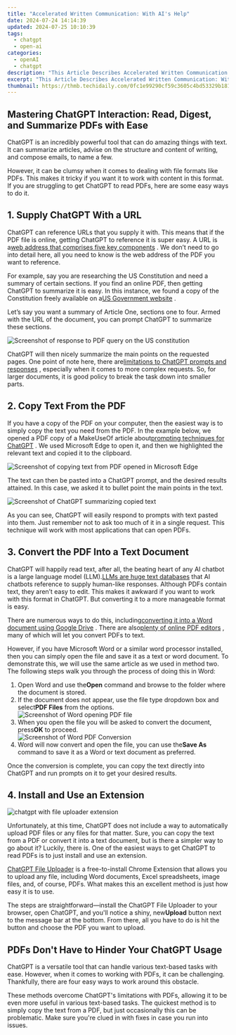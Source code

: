 ```yaml
---
title: "Accelerated Written Communication: With AI's Help"
date: 2024-07-24 14:14:39
updated: 2024-07-25 10:10:39
tags:
  - chatgpt
  - open-ai
categories:
  - openAI
  - chatgpt
description: "This Article Describes Accelerated Written Communication: With AI's Help"
excerpt: "This Article Describes Accelerated Written Communication: With AI's Help"
thumbnail: https://thmb.techidaily.com/0fc1e99290cf59c3605c4bd53329b181e70c2492cf43dd61e625fadd84b42143.jpg
---
```


## Mastering ChatGPT Interaction: Read, Digest, and Summarize PDFs with Ease

 ChatGPT is an incredibly powerful tool that can do amazing things with text. It can summarize articles, advise on the structure and content of writing, and compose emails, to name a few.

 However, it can be clumsy when it comes to dealing with file formats like PDFs. This makes it tricky if you want it to work with content in this format. If you are struggling to get ChatGPT to read PDFs, here are some easy ways to do it.

## 1\. Supply ChatGPT With a URL

 ChatGPT can reference URLs that you supply it with. This means that if the PDF file is online, getting ChatGPT to reference it is super easy. A URL is a[web address that comprises five key components](https://www.makeuseof.com/what-are-key-url-elements/) . We don’t need to go into detail here, all you need to know is the web address of the PDF you want to reference.

 For example, say you are researching the US Constitution and need a summary of certain sections. If you find an online PDF, then getting ChatGPT to summarize it is easy. In this instance, we found a copy of the Constitution freely available on a[US Government website](https://usgovernmentmanual.gov/ReadLibraryItem.ashx?SFN=HHpPD10yEeWjNpxh5LEASSgHjOH0S/X9&SF=VHhnJrOeEAnGaa/rtk/JOg==) .

 Let’s say you want a summary of Article One, sections one to four. Armed with the URL of the document, you can prompt ChatGPT to summarize these sections.

![Screenshot of response to PDF query on the US constitution](https://static1.makeuseofimages.com/wordpress/wp-content/uploads/2023/05/screenshot-of-response-to-pdf-query-on-the-us-constitution.jpg)

 ChatGPT will then nicely summarize the main points on the requested pages. One point of note here, there are[limitations to ChatGPT prompts and responses](https://www.makeuseof.com/do-chatgpt-responses-have-character-or-word-limit/) , especially when it comes to more complex requests. So, for larger documents, it is good policy to break the task down into smaller parts.

## 2\. Copy Text From the PDF

 If you have a copy of the PDF on your computer, then the easiest way is to simply copy the text you need from the PDF. In the example below, we opened a PDF copy of a MakeUseOf article about[prompting techniques for ChatGPT](https://www.makeuseof.com/prompting-techniques-to-improve-chatgpt-responses/) . We used Microsoft Edge to open it, and then we highlighted the relevant text and copied it to the clipboard.

![Screenshot of copying text from PDF opened in Microsoft Edge](https://static1.makeuseofimages.com/wordpress/wp-content/uploads/2023/05/screenshot-of-copying-text-from-pdf-opened-in-ms-edge-1.jpg)

 The text can then be pasted into a ChatGPT prompt, and the desired results attained. In this case, we asked it to bullet point the main points in the text.

![Screenshot of ChatGPT summarizing copied text](https://static1.makeuseofimages.com/wordpress/wp-content/uploads/2023/05/screenshot-of-chatgpt-summarizing-copied-text.jpg)

 As you can see, ChatGPT will easily respond to prompts with text pasted into them. Just remember not to ask too much of it in a single request. This technique will work with most applications that can open PDFs.

## 3\. Convert the PDF Into a Text Document

 ChatGPT will happily read text, after all, the beating heart of any AI chatbot is a large language model (LLM).[LLMs are huge text databases](https://www.makeuseof.com/what-are-large-langauge-models-how-do-they-work/) that AI chatbots reference to supply human-like responses. Although PDFs contain text, they aren’t easy to edit. This makes it awkward if you want to work with this format in ChatGPT. But converting it to a more manageable format is easy.

 There are numerous ways to do this, including[converting it into a Word document using Google Drive](https://www.makeuseof.com/convert-pdf-to-word-google-drive/) . There are also[plenty of online PDF editors](https://www.makeuseof.com/free-online-pdf-editors-secure-private/) , many of which will let you convert PDFs to text.

 However, if you have Microsoft Word or a similar word processor installed, then you can simply open the file and save it as a text or word document. To demonstrate this, we will use the same article as we used in method two. The following steps walk you through the process of doing this in Word:

1. Open Word and use the**Open** command and browse to the folder where the document is stored.
2. If the document does not appear, use the file type dropdown box and select**PDF Files** from the options.  
![Screenshot of Word opening PDF file](https://static1.makeuseofimages.com/wordpress/wp-content/uploads/2023/05/screenshot-of-word-opening-pdf-file.jpg)
3. When you open the file you will be asked to convert the document, press**OK** to proceed.  
![Screenshot of Word PDF Conversion](https://static1.makeuseofimages.com/wordpress/wp-content/uploads/2023/05/screenshot-of-word-pdf-conversion.jpg)
4. Word will now convert and open the file, you can use the**Save As** command to save it as a Word or text document as preferred.

 Once the conversion is complete, you can copy the text directly into ChatGPT and run prompts on it to get your desired results.

## 4\. Install and Use an Extension

![chatgpt with file uploader extension](https://static1.makeuseofimages.com/wordpress/wp-content/uploads/2023/08/chatgpt-extension.jpg)

 Unfortunately, at this time, ChatGPT does not include a way to automatically upload PDF files or any files for that matter. Sure, you can copy the text from a PDF or convert it into a text document, but is there a simpler way to go about it? Luckily, there is. One of the easiest ways to get ChatGPT to read PDFs is to just install and use an extension.

[ChatGPT File Uploader](https://chrome.google.com/webstore/detail/chatgpt-file-uploader-ext/becfinhbfclcgokjlobojlnldbfillpf/related) is a free-to-install Chrome Extension that allows you to upload any file, including Word documents, Excel spreadsheets, image files, and, of course, PDFs. What makes this an excellent method is just how easy it is to use.

 The steps are straightforward—install the ChatGPT File Uploader to your browser, open ChatGPT, and you'll notice a shiny, new**Upload** button next to the message bar at the bottom. From there, all you have to do is hit the button and choose the PDF you want to upload.

## PDFs Don't Have to Hinder Your ChatGPT Usage

 ChatGPT is a versatile tool that can handle various text-based tasks with ease. However, when it comes to working with PDFs, it can be challenging. Thankfully, there are four easy ways to work around this obstacle.

 These methods overcome ChatGPT's limitations with PDFs, allowing it to be even more useful in various text-based tasks. The quickest method is to simply copy the text from a PDF, but just occasionally this can be problematic. Make sure you're clued in with fixes in case you run into issues.


<ins class="adsbygoogle"
     style="display:block"
     data-ad-format="autorelaxed"
     data-ad-client="ca-pub-7571918770474297"
     data-ad-slot="1223367746"></ins>



<ins class="adsbygoogle"
     style="display:block"
     data-ad-client="ca-pub-7571918770474297"
     data-ad-slot="8358498916"
     data-ad-format="auto"
     data-full-width-responsive="true"></ins>
